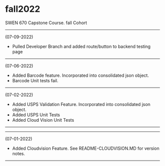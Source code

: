 # fall2022
SWEN 670 Capstone Course. fall Cohort

-------------------------------------------------------------------
(07-09-2022)

- Pulled Developer Branch and added route/button to backend testing page

-------------------------------------------------------------------
(07-06-2022)

- Added Barcode feature. Incorporated into consolidated json object.
- Barcode Unit tests fail.  

-------------------------------------------------------------------
(07-02-2022)

- Added USPS Validation Feature. Incorporated into consolidated json object.
- Added USPS Unit Tests
- Added Cloud Vision Unit Tests

-------------------------------------------------------------------
-------------------------------------------------------------------
(07-01-2022)

- Added Cloudvision Feature.  See README-CLOUDVISION.MD for version notes.

--------------------------------------------------------------------
